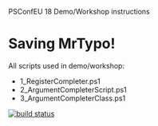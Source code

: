 PSConfEU 18 Demo/Workshop instructions
# Saving MrTypo!

All scripts used in demo/workshop:

- 1_RegisterCompleter.ps1
- 2_ArgumentCompleterScript.ps1
- 3_ArgumentCompleterClass.ps1

[![build status](https://git.powershellpl.net/bielawb/PSConfEU18-MrTypo/badges/master/build.svg)](https://git.powershellpl.net/bielawb/PSConfEU18-MrTypo/commits/master)
